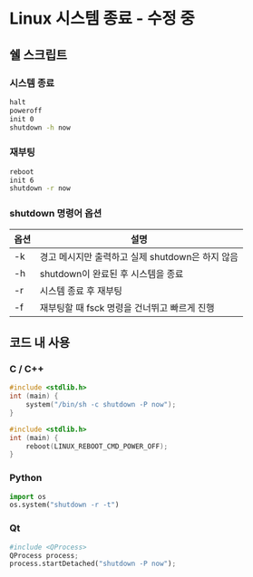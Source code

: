 # Linux 시스템 종료 - 수정 중
## 쉘 스크립트
### 시스템 종료
```bash
halt
poweroff
init 0
shutdown -h now
```
### 재부팅
```bash
reboot
init 6
shutdown -r now
```
### shutdown 명령어 옵션

옵션|설명
------|-------
-k| 경고 메시지만 출력하고 실제 shutdown은 하지 않음
-h| shutdown이 완료된 후 시스템을 종료
-r| 시스템 종료 후 재부팅
-f| 재부팅할 때 fsck 명령을 건너뛰고 빠르게 진행

## 코드 내 사용
### C / C++
```cpp
#include <stdlib.h>
int (main) {
    system("/bin/sh -c shutdown -P now");
}
```
```cpp
#include <stdlib.h>
int (main) {
    reboot(LINUX_REBOOT_CMD_POWER_OFF);
}
```
### Python
```python
import os
os.system("shutdown -r -t")
```
### Qt
```python
#include <QProcess>
QProcess process;
process.startDetached("shutdown -P now");
```

